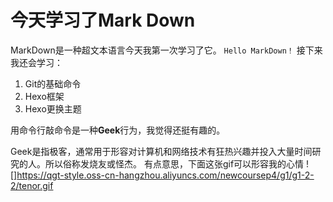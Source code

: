 # 今天学习了Mark Down
MarkDown是一种超文本语言今天我第一次学习了它。
``Hello MarkDown！``
接下来我还会学习：

1. Git的基础命令
1. Hexo框架
1. Hexo更换主题

用命令行敲命令是一种**Geek**行为，我觉得还挺有趣的。

Geek是指极客，通常用于形容对计算机和网络技术有狂热兴趣并投入大量时间研究的人。所以俗称发烧友或怪杰。
有点意思，下面这张gif可以形容我的心情
![]https://qgt-style.oss-cn-hangzhou.aliyuncs.com/newcoursep4/g1/g1-2-2/tenor.gif
